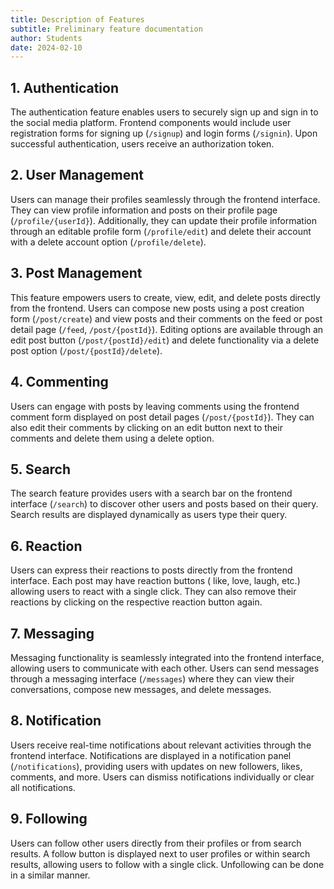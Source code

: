 ```yaml
---
title: Description of Features
subtitle: Preliminary feature documentation
author: Students
date: 2024-02-10
---
```


## 1. Authentication

The authentication feature enables users to securely sign up and sign in to the social media platform. Frontend
components would include user registration forms for signing up (`/signup`) and login forms (`/signin`). Upon successful
authentication, users receive an authorization token.

## 2. User Management

Users can manage their profiles seamlessly through the frontend interface. They can view profile information and posts
on their profile page (`/profile/{userId}`). Additionally, they can update their profile information through an editable
profile form (`/profile/edit`) and delete their account with a delete account option (`/profile/delete`).

## 3. Post Management

This feature empowers users to create, view, edit, and delete posts directly from the frontend. Users can compose new
posts using a post creation form (`/post/create`) and view posts and their comments on the feed or post detail
page (`/feed`, `/post/{postId}`). Editing options are available through an edit post button (`/post/{postId}/edit`) and
delete functionality via a delete post option (`/post/{postId}/delete`).

## 4. Commenting

Users can engage with posts by leaving comments using the frontend comment form displayed on post detail
pages (`/post/{postId}`). They can also edit their comments by clicking on an edit button next to their comments and
delete them using a delete option.

## 5. Search

The search feature provides users with a search bar on the frontend interface (`/search`) to discover other users and
posts based on their query. Search results are displayed dynamically as users type their query.

## 6. Reaction

Users can express their reactions to posts directly from the frontend interface. Each post may have reaction buttons (
like, love, laugh, etc.) allowing users to react with a single click. They can also remove their reactions by clicking
on the respective reaction button again.

## 7. Messaging

Messaging functionality is seamlessly integrated into the frontend interface, allowing users to communicate with each
other. Users can send messages through a messaging interface (`/messages`) where they can view their conversations,
compose new messages, and delete messages.

## 8. Notification

Users receive real-time notifications about relevant activities through the frontend interface. Notifications are
displayed in a notification panel (`/notifications`), providing users with updates on new followers, likes, comments,
and more. Users can dismiss notifications individually or clear all notifications.

## 9. Following

Users can follow other users directly from their profiles or from search results. A follow button is displayed next to
user profiles or within search results, allowing users to follow with a single click. Unfollowing can be done in a
similar manner.

